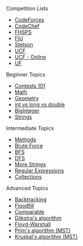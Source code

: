Competition Lists

* [CodeForces](https://github.com/c4cheats/Competitive-Programming/wiki/CodeForces-Competitions)
* [CodeChef](https://github.com/c4cheats/Competitive-Programming/wiki/CodeChef-Competitions)
* [FHSPS](https://github.com/c4cheats/Competitive-Programming/wiki/FHSPS-Competitions)
* [FIU](https://github.com/c4cheats/Competitive-Programming/wiki/FIU-Competitions)
* [Stetson](https://github.com/c4cheats/Competitive-Programming/wiki/Stetson-Competitions)
* [UCF](https://github.com/c4cheats/Competitive-Programming/wiki/UCF-Contests)
* [UCF - Online](https://github.com/c4cheats/Competitive-Programming/wiki/UCF-Online---Contests)
* [UF](https://github.com/c4cheats/Competitive-Programming/wiki/UF-Competitions)

Beginner Topics

* [Contests 101](https://github.com/c4cheats/Competitive-Programming/wiki/Contests-101)
* [Math](https://github.com/c4cheats/Competitive-Programming/wiki/Math)
* [Geometry](https://github.com/c4cheats/Competitive-Programming/wiki/Geometry)
* [int vs long vs double](https://github.com/c4cheats/Competitive-Programming/wiki/int-vs-long-vs-double)
* [BigInteger](https://github.com/c4cheats/Competitive-Programming/wiki/BigInteger)
* [Strings](https://github.com/c4cheats/Competitive-Programming/wiki/Strings)

Intermediate Topics

* [Methods](https://github.com/c4cheats/Competitive-Programming/wiki/Methods)
* [Brute Force](https://github.com/c4cheats/Competitive-Programming/wiki/Brute-Force)
* [BFS](https://github.com/c4cheats/Competitive-Programming/wiki/BFS)
* [DFS](https://github.com/c4cheats/Competitive-Programming/wiki/DFS)
* [More Strings](https://github.com/c4cheats/Competitive-Programming/wiki/More-Strings)
* [Regular Expressions](https://github.com/c4cheats/Competitive-Programming/wiki/Regular-Expressions)
* [Collections](https://github.com/c4cheats/Competitive-Programming/wiki/Collections)

Advanced Topics

* [Backtracking](http://github.com/c4cheats/Competitive-Programming/wiki/Backtracking)
* [Floodfill](http://github.com/c4cheats/Competitive-Programming/wiki/Floodfill)
* [Comparable](https://github.com/c4cheats/Competitive-Programming/wiki/Comparable)
* [Dijkstra's algorithm](https://github.com/c4cheats/Competitive-Programming/wiki/Dijkstra's-algorithm)
* [Floyd-Warshall](https://github.com/c4cheats/Competitive-Programming/wiki/Floyd-Warshall)
* [Prim's algorithm (MST)](https://github.com/c4cheats/Competitive-Programming/wiki/Prim's-algorithm-(MST))
* [Kruskal's algorithm (MST)](https://github.com/c4cheats/Competitive-Programming/wiki/Kruskal's-algorithm-(MST))
